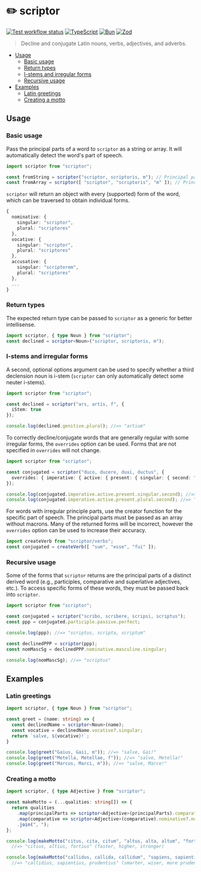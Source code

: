 # ✏️ scriptor 
[![Test workflow status](https://github.com/hugo-t-b/verba/actions/workflows/test-scriptor.yaml/badge.svg)](https://github.com/hugo-t-b/verba/actions/workflows/test-scriptor.yaml)
[![TypeScript](https://img.shields.io/badge/TypeScript-3178c6?logo=typescript&logoColor=eee)](https://www.typescriptlang.org/)
[![Bun](https://img.shields.io/badge/Bun-f9f1e1?logo=bun&logoColor=14151a)](https://bun.sh)
[![Zod](https://img.shields.io/badge/Zod-3068b7?logo=zod&logoColor=fff)](https://zod.dev)

> Decline and conjugate Latin nouns, verbs, adjectives, and adverbs.

* [Usage](#usage)
  * [Basic usage](#basic-usage)
  * [Return types](#return-types)
  * [I-stems and irregular forms](#i-stems-and-irregular-forms)
  * [Recursive usage](#recursive-usage)
* [Examples](#examples)
  * [Latin greetings](#latin-greetings)
  * [Creating a motto](#creating-a-motto)

## Usage
### Basic usage
Pass the principal parts of a word to `scriptor` as a string or array. It will automatically detect the word's part of speech.
```ts
import scriptor from "scriptor";

const fromString = scriptor("scriptor, scriptoris, m"); // Principal parts string
const fromArray = scriptor([ "scriptor", "scriptoris", "m" ]); // Principal parts array
```

`scriptor` will return an object with every (supported) form of the word, which can be traversed to obtain individual forms.
```ts
{
  nominative: {
    singular: "scriptor",
    plural: "scriptores"
  },
  vocative: {
    singular: "scriptor",
    plural: "scriptores"
  },
  accusative: {
    singular: "scriptorem",
    plural: "scriptores"
  },
  ...
}
```

### Return types
The expected return type can be passed to `scriptor` as a generic for better intellisense.
```ts
import scriptor, { type Noun } from "scriptor";
const declined = scriptor<Noun>("scriptor, scriptoris, m");
```

### I-stems and irregular forms
A second, optional options argument can be used to specify whether a third declension noun is i-stem (`scriptor` can only automatically detect some neuter i-stems).
```ts
import scriptor from "scriptor";

const declined = scriptor("ars, artis, f", {
  iStem: true
});

console.log(declined.genitive.plural); //=> "artium"
```

To correctly decline/conjugate words that are generally regular with some irregular forms, the `overrides` option can be used. Forms that are not specified in `overrides` will not change.
```ts
import scriptor from "scriptor";

const conjugated = scriptor("duco, ducere, duxi, ductus", {
  overrides: { imperative: { active: { present: { singular: { second: "duc" } } } } }
});

console.log(conjugated.imperative.active.present.singular.second); //=> "duc"
console.log(conjugated.imperative.active.present.plural.second); //=> "ducite"
```

For words with irregular principle parts, use the creator function for the specific part of speech. The principal parts must be passed as an array without macrons. Many of the returned forms will be incorrect, however the `overrides` option can be used to increase their accuracy.
```ts
import createVerb from "scriptor/verbs";
const conjugated = createVerb([ "sum", "esse", "fui" ]);
```

### Recursive usage
Some of the forms that `scriptor` returns are the principal parts of a distinct derived word (e.g., participles, comparative and superlative adjectives, etc.). To access specific forms of these words, they must be passed back into `scriptor`.
```ts
import scriptor from "scriptor";

const conjugated = scriptor("scribo, scribere, scripsi, scriptus");
const ppp = conjugated.participle.passive.perfect;

console.log(ppp); //=> "scriptus, scripta, scriptum"

const declinedPPP = scriptor(ppp);
const nomMascSg = declinedPPP.nominative.masculine.singular;

console.log(nomMascSg); //=> "scriptus"
```

## Examples
### Latin greetings
```ts
import scriptor, { type Noun } from "scriptor";

const greet = (name: string) => {
  const declinedName = scriptor<Noun>(name);
  const vocative = declinedName.vocative?.singular;
  return `salve, ${vocative}!`;
}

console.log(greet("Gaius, Gaii, m")); //=> "salve, Gai!"
console.log(greet("Metella, Metellae, f")); //=> "salve, Metella!"
console.log(greet("Marcus, Marci, m")); //=> "salve, Marce!"
```

### Creating a motto
```ts
import scriptor, { type Adjective } from "scriptor";

const makeMotto = (...qualities: string[]) => {
  return qualities
    .map(principalParts => scriptor<Adjective>(principalParts).comparative!)
    .map(comparative => scriptor<Adjective>(comparative).nominative?.neuter?.singular!)
    .join(", ");
};

console.log(makeMotto("citus, cita, citum", "altus, alta, altum", "fortis, forte"));
  //=> "citius, altius, fortius" (faster, higher, stronger)

console.log(makeMotto("callidus, callida, callidum", "sapiens, sapientis", "prudens, prudentis"));
  //=> "callidius, sapientius, prudentius" (smarter, wiser, more prudent)
```
